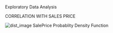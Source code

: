 Exploratory Data Analysis

CORRELATION WITH SALES PRICE


![dist_image](https://user-images.githubusercontent.com/109108274/183962915-d580530c-66ca-48df-a749-b9d208466996.png)
SalePrice Probablity Density Function
